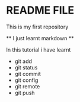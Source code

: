 # README FILE
This is my first repository

** I just learnt markdown **

In this tutorial i have learnt

- git add
- git status
- git commit
- git config
- git remote
- git push




